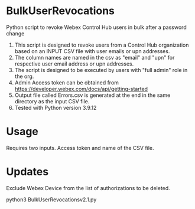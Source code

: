 # BulkUserRevocations
Python script to revoke Webex Control Hub users in bulk after a password change
  1. This script is designed to revoke users from a Control Hub organization based on an INPUT CSV file with user emails or upn addresses.
  2. The column names are named in the csv as "email" and "upn" for respective user email address or upn addresses.
  3. The script is designed to be executed by users with "full admin" role in the org.
  4. Admin Access token can be obtained from https://developer.webex.com/docs/api/getting-started
  5. Output file called Errors.csv is generated at the end in the same directory as the input CSV file.
  6. Tested with Python version 3.9.12
  
# Usage
Requires two inputs. Access token and name of the CSV file.

# Updates
Exclude Webex Device from the list of authorizations to be deleted.

python3 BulkUserRevocationsv2.1.py


